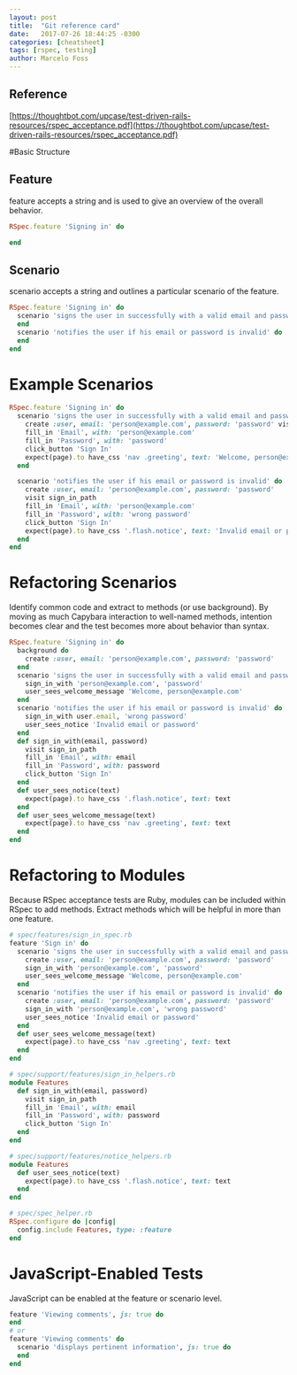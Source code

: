 ```yaml
---
layout: post
title:  "Git reference card"
date:   2017-07-26 18:44:25 -0300
categories: [cheatsheet]
tags: [rspec, testing]
author: Marcelo Foss
---
```

## Reference
[https://thoughtbot.com/upcase/test-driven-rails-resources/rspec_acceptance.pdf](https://thoughtbot.com/upcase/test-driven-rails-resources/rspec_acceptance.pdf)

#Basic Structure

## Feature
feature accepts a string and is used to give an overview of the overall behavior.
```ruby
RSpec.feature 'Signing in' do

end
```

## Scenario
scenario accepts a string and outlines a particular scenario of the feature.
```ruby
RSpec.feature 'Signing in' do
  scenario 'signs the user in successfully with a valid email and password' do
  end
  scenario 'notifies the user if his email or password is invalid' do
  end
end
```


# Example Scenarios
```ruby
RSpec.feature 'Signing in' do
  scenario 'signs the user in successfully with a valid email and password' do
    create :user, email: 'person@example.com', password: 'password' visit sign_in_path
    fill_in 'Email', with: 'person@example.com'
    fill_in 'Password', with: 'password'
    click_button 'Sign In'
    expect(page).to have_css 'nav .greeting', text: 'Welcome, person@example.com'
  end

  scenario 'notifies the user if his email or password is invalid' do
    create :user, email: 'person@example.com', password: 'password'
    visit sign_in_path
    fill_in 'Email', with: 'person@example.com'
    fill_in 'Password', with: 'wrong password'
    click_button 'Sign In'
    expect(page).to have_css '.flash.notice', text: 'Invalid email or password'
  end
end
```

# Refactoring Scenarios
Identify common code and extract to methods (or use background). By moving as much Capybara interaction to well-named methods, intention becomes clear and the test becomes more about behavior than syntax.

```ruby
RSpec.feature 'Signing in' do
  background do
    create :user, email: 'person@example.com', password: 'password'
  end
  scenario 'signs the user in successfully with a valid email and password' do
    sign_in_with 'person@example.com', 'password'
    user_sees_welcome_message 'Welcome, person@example.com'
  end
  scenario 'notifies the user if his email or password is invalid' do
    sign_in_with user.email, 'wrong password'
    user_sees_notice 'Invalid email or password'
  end
  def sign_in_with(email, password)
    visit sign_in_path
    fill_in 'Email', with: email
    fill_in 'Password', with: password
    click_button 'Sign In'
  end
  def user_sees_notice(text)
    expect(page).to have_css '.flash.notice', text: text
  end
  def user_sees_welcome_message(text)
    expect(page).to have_css 'nav .greeting', text: text
  end
end
```

# Refactoring to Modules
Because RSpec acceptance tests are Ruby, modules can be included within RSpec to add methods. Extract methods which will be helpful in more than one feature.

```ruby
# spec/features/sign_in_spec.rb
feature 'Sign in' do
  scenario 'signs the user in successfully with a valid email and password' do
    create :user, email: 'person@example.com', password: 'password'
    sign_in_with 'person@example.com', 'password'
    user_sees_welcome_message 'Welcome, person@example.com'
  end
  scenario 'notifies the user if his email or password is invalid' do
    create :user, email: 'person@example.com', password: 'password'
    sign_in_with 'person@example.com', 'wrong password'
    user_sees_notice 'Invalid email or password'
  end
  def user_sees_welcome_message(text)
    expect(page).to have_css 'nav .greeting', text: text
  end
end
```

```ruby
# spec/support/features/sign_in_helpers.rb
module Features
  def sign_in_with(email, password)
    visit sign_in_path
    fill_in 'Email', with: email
    fill_in 'Password', with: password
    click_button 'Sign In'
  end
end
```

```ruby
# spec/support/features/notice_helpers.rb
module Features
  def user_sees_notice(text)
    expect(page).to have_css '.flash.notice', text: text
  end
end
```

```ruby
# spec/spec_helper.rb
RSpec.configure do |config|
  config.include Features, type: :feature
end
```

# JavaScript-Enabled Tests
JavaScript can be enabled at the feature or scenario level.

```ruby
feature 'Viewing comments', js: true do
end
# or
feature 'Viewing comments' do
  scenario 'displays pertinent information', js: true do
  end
end
